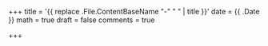 +++
title = '{{ replace .File.ContentBaseName "-" " " | title }}'
date = {{ .Date }}
math = true 
draft = false
comments = true

+++

